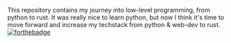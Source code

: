 This repository contains my journey into low-level programming, from python to rust.
It was really nice to learn python, but now I think it's time to move forward and increase my techstack from python & web-dev to rust.
[![forthebadge](https://forthebadge.com/images/badges/made-with-rust.svg)](https://forthebadge.com)
